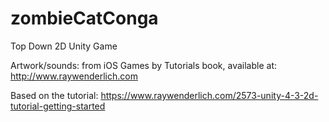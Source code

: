 # zombieCatConga
Top Down 2D Unity Game

Artwork/sounds: from iOS Games by Tutorials book, available at: http://www.raywenderlich.com

Based on the tutorial: https://www.raywenderlich.com/2573-unity-4-3-2d-tutorial-getting-started
